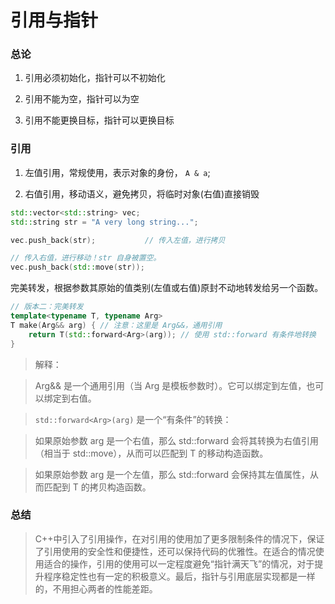 # 引用与指针
### 总论
1. 引用必须初始化，指针可以不初始化

2. 引用不能为空，指针可以为空

3. 引用不能更换目标，指针可以更换目标

### 引用
1. 左值引用，常规使用，表示对象的身份， `A & a`;

2. 右值引用，移动语义，避免拷贝，将临时对象(右值)直接销毁

```c++
std::vector<std::string> vec;
std::string str = "A very long string...";

vec.push_back(str);           // 传入左值，进行拷贝

// 传入右值，进行移动！str 自身被置空。
vec.push_back(std::move(str)); 
```

完美转发，根据参数其原始的值类别(左值或右值)原封不动地转发给另一个函数。

```c++
// 版本二：完美转发
template<typename T, typename Arg>
T make(Arg&& arg) { // 注意：这里是 Arg&&，通用引用
    return T(std::forward<Arg>(arg)); // 使用 std::forward 有条件地转换
}
```
>解释：

>Arg&& 是一个通用引用（当 Arg 是模板参数时）。它可以绑定到左值，也可以绑定到右值。

>`std::forward<Arg>(arg)` 是一个“有条件”的转换：

>如果原始参数 arg 是一个右值，那么 std::forward 会将其转换为右值引用（相当于 std::move），从而可以匹配到 T 的移动构造函数。

>如果原始参数 arg 是一个左值，那么 std::forward 会保持其左值属性，从而匹配到 T 的拷贝构造函数。

### 总结

>C++中引入了引用操作，在对引用的使用加了更多限制条件的情况下，保证了引用使用的安全性和便捷性，还可以保持代码的优雅性。在适合的情况使用适合的操作，引用的使用可以一定程度避免“指针满天飞”的情况，对于提升程序稳定性也有一定的积极意义。最后，指针与引用底层实现都是一样的，不用担心两者的性能差距。